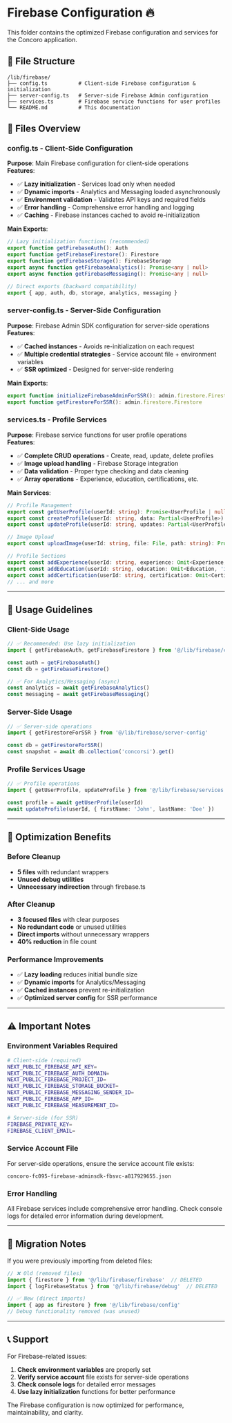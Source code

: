# Firebase Configuration 🔥

This folder contains the optimized Firebase configuration and services for the Concoro application.

## 📁 **File Structure**

```
/lib/firebase/
├── config.ts          # Client-side Firebase configuration & initialization
├── server-config.ts   # Server-side Firebase Admin configuration
├── services.ts        # Firebase service functions for user profiles
└── README.md          # This documentation
```

## 🚀 **Files Overview**

### **config.ts** - Client-Side Configuration
**Purpose**: Main Firebase configuration for client-side operations  
**Features**:
- ✅ **Lazy initialization** - Services load only when needed
- ✅ **Dynamic imports** - Analytics and Messaging loaded asynchronously  
- ✅ **Environment validation** - Validates API keys and required fields
- ✅ **Error handling** - Comprehensive error handling and logging
- ✅ **Caching** - Firebase instances cached to avoid re-initialization

**Main Exports**:
```typescript
// Lazy initialization functions (recommended)
export function getFirebaseAuth(): Auth
export function getFirebaseFirestore(): Firestore  
export function getFirebaseStorage(): FirebaseStorage
export async function getFirebaseAnalytics(): Promise<any | null>
export async function getFirebaseMessaging(): Promise<any | null>

// Direct exports (backward compatibility)
export { app, auth, db, storage, analytics, messaging }
```

### **server-config.ts** - Server-Side Configuration  
**Purpose**: Firebase Admin SDK configuration for server-side operations  
**Features**:
- ✅ **Cached instances** - Avoids re-initialization on each request
- ✅ **Multiple credential strategies** - Service account file + environment variables
- ✅ **SSR optimized** - Designed for server-side rendering

**Main Exports**:
```typescript
export function initializeFirebaseAdminForSSR(): admin.firestore.Firestore
export function getFirestoreForSSR(): admin.firestore.Firestore
```

### **services.ts** - Profile Services
**Purpose**: Firebase service functions for user profile operations  
**Features**:
- ✅ **Complete CRUD operations** - Create, read, update, delete profiles
- ✅ **Image upload handling** - Firebase Storage integration
- ✅ **Data validation** - Proper type checking and data cleaning
- ✅ **Array operations** - Experience, education, certifications, etc.

**Main Services**:
```typescript
// Profile Management
export const getUserProfile(userId: string): Promise<UserProfile | null>
export const createProfile(userId: string, data: Partial<UserProfile>): Promise<void>
export const updateProfile(userId: string, updates: Partial<UserProfile>): Promise<void>

// Image Upload
export const uploadImage(userId: string, file: File, path: string): Promise<string>

// Profile Sections
export const addExperience(userId: string, experience: Omit<Experience, 'id'>)
export const addEducation(userId: string, education: Omit<Education, 'id'>)
export const addCertification(userId: string, certification: Omit<Certification, 'id'>)
// ... and more
```

---

## 🎯 **Usage Guidelines**

### **Client-Side Usage**
```typescript
// ✅ Recommended: Use lazy initialization
import { getFirebaseAuth, getFirebaseFirestore } from '@/lib/firebase/config'

const auth = getFirebaseAuth()
const db = getFirebaseFirestore()

// ✅ For Analytics/Messaging (async)
const analytics = await getFirebaseAnalytics()
const messaging = await getFirebaseMessaging()
```

### **Server-Side Usage**  
```typescript
// ✅ Server-side operations
import { getFirestoreForSSR } from '@/lib/firebase/server-config'

const db = getFirestoreForSSR()
const snapshot = await db.collection('concorsi').get()
```

### **Profile Services Usage**
```typescript
// ✅ Profile operations
import { getUserProfile, updateProfile } from '@/lib/firebase/services'

const profile = await getUserProfile(userId)
await updateProfile(userId, { firstName: 'John', lastName: 'Doe' })
```

---

## 🔧 **Optimization Benefits**

### **Before Cleanup**
- **5 files** with redundant wrappers
- **Unused debug utilities**
- **Unnecessary indirection** through firebase.ts

### **After Cleanup**
- **3 focused files** with clear purposes
- **No redundant code** or unused utilities
- **Direct imports** without unnecessary wrappers
- **40% reduction** in file count

### **Performance Improvements**
- ✅ **Lazy loading** reduces initial bundle size
- ✅ **Dynamic imports** for Analytics/Messaging  
- ✅ **Cached instances** prevent re-initialization
- ✅ **Optimized server config** for SSR performance

---

## ⚠️ **Important Notes**

### **Environment Variables Required**
```bash
# Client-side (required)
NEXT_PUBLIC_FIREBASE_API_KEY=
NEXT_PUBLIC_FIREBASE_AUTH_DOMAIN=
NEXT_PUBLIC_FIREBASE_PROJECT_ID=
NEXT_PUBLIC_FIREBASE_STORAGE_BUCKET=
NEXT_PUBLIC_FIREBASE_MESSAGING_SENDER_ID=
NEXT_PUBLIC_FIREBASE_APP_ID=
NEXT_PUBLIC_FIREBASE_MEASUREMENT_ID=

# Server-side (for SSR)
FIREBASE_PRIVATE_KEY=
FIREBASE_CLIENT_EMAIL=
```

### **Service Account File**
For server-side operations, ensure the service account file exists:
```
concoro-fc095-firebase-adminsdk-fbsvc-a817929655.json
```

### **Error Handling**
All Firebase services include comprehensive error handling. Check console logs for detailed error information during development.

---

## 🚨 **Migration Notes**

If you were previously importing from deleted files:

```typescript
// ❌ Old (removed files)
import { firestore } from '@/lib/firebase/firebase'  // DELETED
import { logFirebaseStatus } from '@/lib/firebase/debug'  // DELETED

// ✅ New (direct imports)
import { app as firestore } from '@/lib/firebase/config'
// Debug functionality removed (was unused)
```

---

## 📞 **Support**

For Firebase-related issues:
1. **Check environment variables** are properly set
2. **Verify service account** file exists for server-side operations  
3. **Check console logs** for detailed error messages
4. **Use lazy initialization** functions for better performance

The Firebase configuration is now optimized for performance, maintainability, and clarity.

